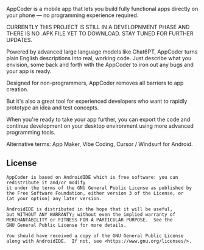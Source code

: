 AppCoder is a mobile app that lets you build fully functional apps directly on your phone — no programming experience required.

CURRENTLY THIS PROJECT IS STILL IN A DEVELOPNMENT PHASE AND THERE IS NO .APK FILE YET TO DOWNLOAD. STAY TUNED FOR FURTHER UPDATES.

Powered by advanced large language models like Chat6PT, AppCoder turns plain English descriptions into real, working code. Just describe what you envision, some back and forth with the AppCoder to iron out any bugs and your app is ready.

Designed for non-programmers, AppCoder removes all barriers to app creation. 


But it's also a great tool for experienced developers who want to rapidly prototype an idea and test concepts.

When you're ready to take your app further, you can export the code and continue development on your desktop environment using more advanced programming tools.


Alternative terms: App Maker, Vibe Coding, Cursor / Windsurf for Android.


## License

```
AppCoder is based on AndroidIDE which is free software: you can redistribute it and/or modify
it under the terms of the GNU General Public License as published by
the Free Software Foundation, either version 3 of the License, or
(at your option) any later version.

AndroidIDE is distributed in the hope that it will be useful,
but WITHOUT ANY WARRANTY; without even the implied warranty of
MERCHANTABILITY or FITNESS FOR A PARTICULAR PURPOSE.  See the
GNU General Public License for more details.

You should have received a copy of the GNU General Public License
along with AndroidIDE.  If not, see <https://www.gnu.org/licenses/>.
```
